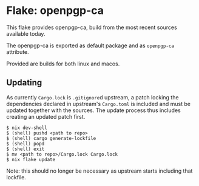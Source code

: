 # Flake: openpgp-ca

This flake provides openpgp-ca, build from the most recent sources available today.

The openpgp-ca is exported as default package and  as `openpgp-ca` attribute.

Provided are builds for both linux and macos.

## Updating

As currently `Cargo.lock` is `.gitignore`d upstream, a patch locking the dependencies declared in upstream's `Cargo.toml` is included and must be updated together with the sources. The update process thus includes creating an updated patch first.

```
$ nix dev-shell
$ (shell) pushd <path to repo>
$ (shell) cargo generate-lockfile
$ (shell) popd
$ (shell) exit
$ mv <path to repo>/Cargo.lock Cargo.lock
$ nix flake update
```

Note: this should no longer be necessary as upstream starts including that lockfile.
